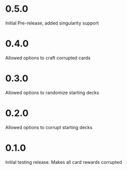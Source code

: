 # 0.5.0

Initial Pre-release, added singularity support

# 0.4.0

Allowed options to craft corrupted cards

# 0.3.0

Allowed options to randomize starting decks

# 0.2.0

Allowed options to corrupt starting decks

# 0.1.0

Initial testing release. Makes all card rewards corrupted